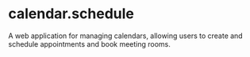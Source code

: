 # calendar.schedule
A web application for managing calendars, allowing users to create and schedule appointments and book meeting rooms.
